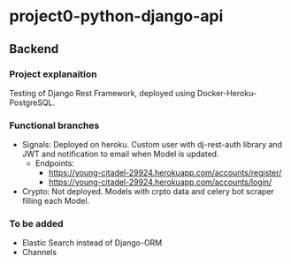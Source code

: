 # project0-python-django-api

## Backend

### Project explanaition
Testing of Django Rest Framework, deployed using Docker-Heroku-PostgreSQL.


### Functional branches
- Signals: Deployed on heroku. Custom user with dj-rest-auth library and JWT and notification to email when Model is updated.
    - Endpoints:
        - https://young-citadel-29924.herokuapp.com/accounts/register/
        - https://young-citadel-29924.herokuapp.com/accounts/login/
- Crypto: Not deployed. Models with crpto data and celery bot scraper filling each Model.


### To be added
- Elastic Search instead of Django-ORM
- Channels